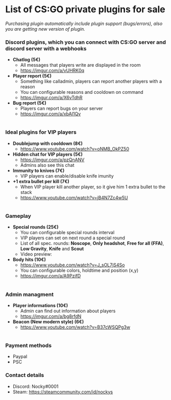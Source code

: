 # List of CS:GO private plugins for sale
*Purchasing plugin automatically include plugin support (bugs/errors), also you are getting new version of plugin.*

### Discord plugins, which you can connect with CS:GO server and discord server with a webhooks
* **Chatlog (5€)**
    * All messages that players write are displayed in the room
    * https://imgur.com/a/vUHRK0q
* **Player report (5€)**
    * Something like calladmin, players can report another players with a reason
    * You can configurable reasons and cooldown on command 
    * https://imgur.com/a/X6vTdhR
* **Bug report (5€)**
    * Players can report bugs on your server
    * https://imgur.com/a/xbAI1Qv

#

### Ideal plugins for VIP players
* **Doublejump with cooldown (8€)**
    * https://www.youtube.com/watch?v=oNMB_OkPZ50
* **Hidden chat for VIP players (5€)**
    * https://imgur.com/a/pzQnANV
    * Admins also see this chat
* **Immunity to knives (7€)**
    * VIP players can enable/disable knife imunity
* **+1 extra bullet per kill (7€)**
    * When VIP player kill another player, so it give him 1 extra bullet to the stack
    * https://www.youtube.com/watch?v=jB4N7Zc4w5U
    
#

### Gameplay
* **Special rounds (25€)**
    * You can configurable special rounds interval
    * VIP players can set on next round a special round
    * List of all spec. rounds: **Noscope**, **Only headshot**, **Free for all (FFA)**, **Low Gravity**, **Knife** and **Scout**
    * Video preview:
* **Body hits (10€)**
    * https://www.youtube.com/watch?v=J_sOL7jS4So
    * You can configurable colors, holdtime and position (x,y)
    * https://imgur.com/a/A9PzifD
    
#

### Admin managment
* **Player informations (10€)**
    * Admin can find out information about players
    * https://imgur.com/a/bg8rfdN 
* **Beacon (New modern style) (6€)**
    * https://www.youtube.com/watch?v=B37cWSQPg3w
#

### Payment methods
* Paypal
* PSC
### Contact details
* Discord: Nocky#0001
* Steam: https://steamcommunity.com/id/nockys
